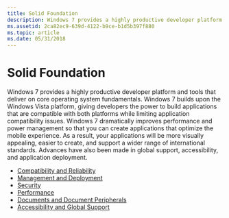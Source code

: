 ```yaml
---
title: Solid Foundation
description: Windows 7 provides a highly productive developer platform and tools that deliver on core operating system fundamentals.
ms.assetid: 2ca82ec9-639d-4122-b9ce-b1d5b397f880
ms.topic: article
ms.date: 05/31/2018
---
```


# Solid Foundation

Windows 7 provides a highly productive developer platform and tools that deliver on core operating system fundamentals. Windows 7 builds upon the Windows Vista platform, giving developers the power to build applications that are compatible with both platforms while limiting application compatibility issues. Windows 7 dramatically improves performance and power management so that you can create applications that optimize the mobile experience. As a result, your applications will be more visually appealing, easier to create, and support a wider range of international standards. Advances have also been made in global support, accessibility, and application deployment.

-   [Compatibility and Reliability](compatibility-and-reliability.md)
-   [Management and Deployment](management-and-deployment.md)
-   [Security](security.md)
-   [Performance](performance.md)
-   [Documents and Document Peripherals](documents-and-document-peripherals.md)
-   [Accessibility and Global Support](accessibility-and-global-support.md)

 

 




